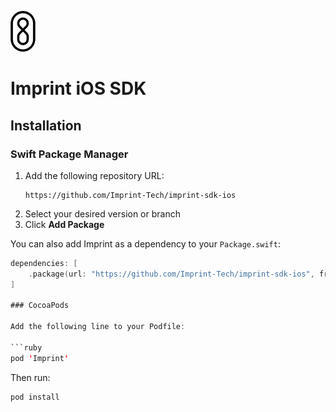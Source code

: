 <p>
  <img src="assets/imprintLogoSmall.png" alt="Imprint Logo" width="40px">
</p>

# Imprint iOS SDK

## Installation

### Swift Package Manager

1. Add the following repository URL:
   ```
   https://github.com/Imprint-Tech/imprint-sdk-ios
   ```
2. Select your desired version or branch
3. Click **Add Package**

You can also add Imprint as a dependency to your `Package.swift`:

````swift
dependencies: [
    .package(url: "https://github.com/Imprint-Tech/imprint-sdk-ios", from: "0.1.5")
]

### CocoaPods

Add the following line to your Podfile:

```ruby
pod 'Imprint'
````

Then run:

```bash
pod install
```
